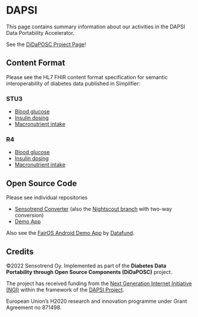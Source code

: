# DAPSI
This page contains summary information about our activities in the DAPSI Data Portability Accelerator.

See the [DiDaPOSC Project Page](https://dapsi.ngi.eu/hall-of-fame/diabetes-data-portability-through-open-source-components/)!

## Content Format
Please see the HL7 FHIR content format specification for semantic interoperability of diabetes data published in Simplifier:

### STU3
* [Blood glucose](https://simplifier.net/finnishphr/fiphr-sd-bloodglucose-stu3)
* [Insulin dosing](https://simplifier.net/finnishphr/fiphr-sd-insulindosing-stu3-production)
* [Macronutrient intake](https://simplifier.net/finnishphr/fiphr-sd-macronutrientintake-stu3)

### R4
* [Blood glucose](https://simplifier.net/finnishphrr4/fiphrsdbloodglucose)
* [Insulin dosing](https://simplifier.net/finnishphrr4/fiphrsdinsulindosager4)
* [Macronutrient intake](https://simplifier.net/finnishphrr4/fiphrsdmacronutrientintake)

## Open Source Code
Please see individual repositories
* [Sensotrend Converter](https://github.com/Sensotrend/sensotrend-converter)
  (also the [Nightscout branch](https://github.com/Sensotrend/sensotrend-converter/tree/nightscout) with two-way conversion)
* [Demo App](https://github.com/Sensotrend/permissions-ui)

Also see the [FairOS Android Demo App](https://github.com/fairDataSociety/fairOS-dfs-android-demo) by [Datafund](https://datafund.io).

## Credits

©2022 Sensotrend Oy. Implemented as part of the **Diabetes Data Portability through Open Source Components (DiDaPOSC)** project.

The project has received funding from the [Next Generation Internet Initiative (NGI)](https://www.ngi.eu/)
within the framework of the [DAPSI Project](https://dapsi.ngi.eu/).

European Union’s H2020 research and innovation programme under Grant Agreement no 871498.
